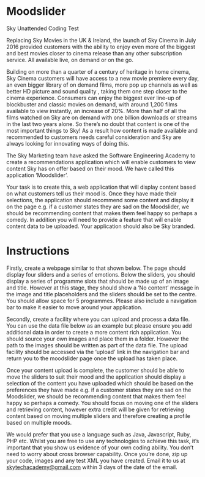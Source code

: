 # Moodslider
Sky Unattended Coding Test

Replacing Sky Movies in the UK & Ireland, the launch of Sky Cinema in July 2016 provided
customers with the ability to enjoy even more of the biggest and best movies closer to
cinema release than any other subscription service. All available live, on demand or on the
go.

Building on more than a quarter of a century of heritage in home cinema, Sky Cinema
customers will have access to a new movie premiere every day, an even bigger library of on
demand films, more pop up channels as well as better HD picture and sound quality ,
taking them one step closer to the cinema experience. Consumers can enjoy the biggest
ever line-up of blockbuster and classic movies on demand, with around 1,200 films
available to view instantly, an increase of 20%. More than half of all the films watched on
Sky are on demand with one billion downloads or streams in the last two years alone.
So there’s no doubt that content is one of the most important things to Sky! As a result
how content is made available and recommended to customers needs careful
consideration and Sky are always looking for innovating ways of doing this.

The Sky Marketing team have asked the Software Engineering Academy to create a
recommendations application which will enable customers to view content Sky has on offer
based on their mood. We have called this application ‘Moodslider’.

Your task is to create this, a web application that will display content based on what
customers tell us their mood is. Once they have made their selections, the
application should recommend some content and display it on the page e.g. if a
customer states they are sad on the Moodslider, we should be recommending
content that makes them feel happy so perhaps a comedy. In addition you will need
to provide a feature that will enable content data to be uploaded. Your application
should also be Sky branded.

# Instructions
Firstly, create a webpage similar to that shown below. The page should display four sliders
and a series of emotions. Below the sliders, you should display a series of programme slots
that should be made up of an image and title. However at this stage, they should show a ‘No
content’ message in the image and title placeholders and the sliders should be set to the
centre. You should allow space for 5 programmes. Please also include a navigation bar to
make it easier to move around your application.

Secondly, create a facility where you can upload and process a data file. You can use the
data file below as an example but please ensure you add additional data in order to create
a more content rich application. You should source your own images and place them in a
folder. However the path to the images should be written as part of the data file. The upload
facility should be accessed via the ‘upload’ link in the navigation bar and return you to the
moodslider page once the upload has taken place.

Once your content upload is complete, the customer should be able to move the sliders to
suit their mood and the application should display a selection of the content you have
uploaded which should be based on the preferences they have made e.g. if a customer
states they are sad on the Moodslider, we should be recommending content that makes
them feel happy so perhaps a comedy. You should focus on moving one of the sliders and
retrieving content, however extra credit will be given for retrieving content based on moving
multiple sliders and therefore creating a profile based on multiple moods.

We would prefer that you use a language such as Java, Javascript, Ruby, PHP etc. Whilst you
are free to use any technologies to achieve this task, it’s important that you show us
evidence of your own coding ability. You don’t need to worry about cross browser capability.
Once you’re done, zip up your code, images and any test XML you have created. Email
it to us at skytechacademy@gmail.com within 3 days of the date of the email.
